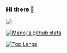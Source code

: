 ### Hi there 👋

![](https://komarev.com/ghpvc/?username=manojsatya&color=brightgreen)

[![Manoj's github stats](https://github-readme-stats.vercel.app/api?username=manojsatya&count_private=true)](https://github.com/anuraghazra/github-readme-stats)

[![Top Langs](https://github-readme-stats.vercel.app/api/top-langs/?username=manojsatya&layout=compact&hide=c%2B%2B)](https://github.com/anuraghazra/github-readme-stats)

<!--
**manojsatya/manojsatya** is a ✨ _special_ ✨ repository because its `README.md` (this file) appears on your GitHub profile.

Here are some ideas to get you started:

- 🔭 I’m currently working on ...
- 🌱 I’m currently learning ...
- 👯 I’m looking to collaborate on ...
- 🤔 I’m looking for help with ...
- 💬 Ask me about ...
- 📫 How to reach me: ...
- 😄 Pronouns: ...
- ⚡ Fun fact: ...
-->
